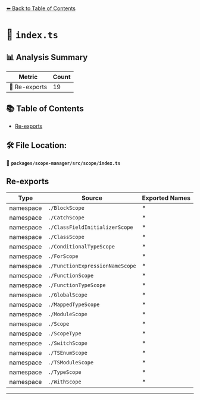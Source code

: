 [⬅️ Back to Table of Contents](../../../../index.md)

# 📄 `index.ts`

## 📊 Analysis Summary

| Metric | Count |
|--------|-------|
| 🔄 Re-exports | 19 |

## 📚 Table of Contents

- [Re-exports](#re-exports)

## 🛠️ File Location:
📂 **`packages/scope-manager/src/scope/index.ts`**

## Re-exports

| Type | Source | Exported Names |
|------|--------|----------------|
| namespace | `./BlockScope` | * |
| namespace | `./CatchScope` | * |
| namespace | `./ClassFieldInitializerScope` | * |
| namespace | `./ClassScope` | * |
| namespace | `./ConditionalTypeScope` | * |
| namespace | `./ForScope` | * |
| namespace | `./FunctionExpressionNameScope` | * |
| namespace | `./FunctionScope` | * |
| namespace | `./FunctionTypeScope` | * |
| namespace | `./GlobalScope` | * |
| namespace | `./MappedTypeScope` | * |
| namespace | `./ModuleScope` | * |
| namespace | `./Scope` | * |
| namespace | `./ScopeType` | * |
| namespace | `./SwitchScope` | * |
| namespace | `./TSEnumScope` | * |
| namespace | `./TSModuleScope` | * |
| namespace | `./TypeScope` | * |
| namespace | `./WithScope` | * |


---